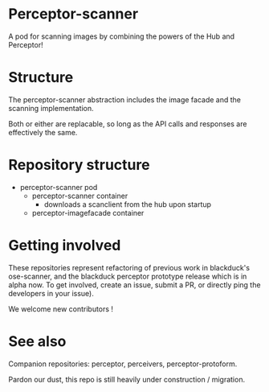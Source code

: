 # Perceptor-scanner

A pod for scanning images by combining the powers of the Hub and Perceptor!

# Structure

The perceptor-scanner abstraction includes the image facade and the scanning implementation.  

Both or either are replacable, so long as the API calls and responses are effectively the same.

# Repository structure

 - perceptor-scanner pod
   - perceptor-scanner container
     - downloads a scanclient from the hub upon startup
   - perceptor-imagefacade container
   
# Getting involved

These repositories represent refactoring of previous work in blackduck's ose-scanner, and the blackduck perceptor prototype release which is in alpha now.  To get involved, create an issue, submit a PR, or directly ping the developers in your issue).

We welcome new contributors !

# See also

Companion repositories: perceptor, perceivers, perceptor-protoform.  

Pardon our dust, this repo is still heavily under construction / migration.
